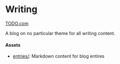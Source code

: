 # Writing

[TODO.com]()

A blog on no particular theme for all writing content.

#### Assets

- [entries/](./entries/): Markdown content for blog entires

